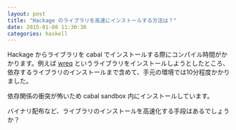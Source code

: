 ```yaml
---
layout: post
title: "Hackage のライブラリを高速にインストールする方法は？"
date: 2015-01-08 11:30:30
categories: haskell
---
```

<p>Hackage からライブラリを cabal でインストールする際にコンパイル時間がかかります。例えば <a href="http://www.serpentine.com/wreq/doc/wreq-0.1.0.0/html/" rel="nofollow" title="wreq">wreq</a> というライブラリをインストールしようとしたところ、依存するライブラリのインストールまで含めて、手元の環境では10分程度かかりました。</p>

<p>依存関係の衝突が怖いため cabal sandbox 内にインストールしています。</p>

<p>バイナリ配布など、ライブラリのインストールを高速化する手段はあるでしょうか？</p>
